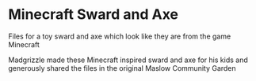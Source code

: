 # Minecraft Sward and Axe

Files for a toy sward and axe which look like they are from the game Minecraft

Madgrizzle made these Minecraft inspired sward and axe for his kids and generously shared the files in the original Maslow Community Garden
